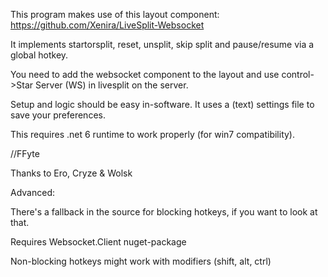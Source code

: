 This program makes use of this layout component: https://github.com/Xenira/LiveSplit-Websocket

It implements startorsplit, reset, unsplit, skip split and pause/resume via a global hotkey.

You need to add the websocket component to the layout and use control->Star Server (WS) in livesplit on the server.

Setup and logic should be easy in-software. It uses a (text) settings file to save your preferences.

This requires .net 6 runtime to work properly (for win7 compatibility).

//FFyte

Thanks to Ero, Cryze & Wolsk 

Advanced:

There's a fallback in the source for blocking hotkeys, if you want to look at that.

Requires Websocket.Client nuget-package

Non-blocking hotkeys might work with modifiers (shift, alt, ctrl) 
